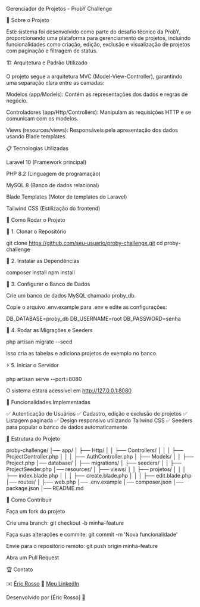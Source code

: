 Gerenciador de Projetos - ProbY Challenge





📌 Sobre o Projeto

Este sistema foi desenvolvido como parte do desafio técnico da ProbY, proporcionando uma plataforma para gerenciamento de projetos, incluindo funcionalidades como criação, edição, exclusão e visualização de projetos com paginação e filtragem de status.

🏗️ Arquitetura e Padrão Utilizado

O projeto segue a arquitetura MVC (Model-View-Controller), garantindo uma separação clara entre as camadas:

Modelos (app/Models): Contém as representações dos dados e regras de negócio.

Controladores (app/Http/Controllers): Manipulam as requisições HTTP e se comunicam com os modelos.

Views (resources/views): Responsáveis pela apresentação dos dados usando Blade templates.

📋 Tecnologias Utilizadas

Laravel 10 (Framework principal)

PHP 8.2 (Linguagem de programação)

MySQL 8 (Banco de dados relacional)

Blade Templates (Motor de templates do Laravel)

Tailwind CSS (Estilização do frontend)

🚀 Como Rodar o Projeto

📂 1. Clonar o Repositório

 git clone https://github.com/seu-usuario/proby-challenge.git
 cd proby-challenge

🔧 2. Instalar as Dependências

composer install
npm install

🔑 3. Configurar o Banco de Dados

Crie um banco de dados MySQL chamado proby_db.

Copie o arquivo .env.example para .env e edite as configurações:

DB_DATABASE=proby_db
DB_USERNAME=root
DB_PASSWORD=senha

🔄 4. Rodar as Migrações e Seeders

php artisan migrate --seed

Isso cria as tabelas e adiciona projetos de exemplo no banco.

⚡ 5. Iniciar o Servidor

php artisan serve --port=8080

O sistema estará acessível em http://127.0.0.1:8080

📌 Funcionalidades Implementadas

✅ Autenticação de Usuários ✅ Cadastro, edição e exclusão de projetos ✅ Listagem paginada ✅ Design responsivo utilizando Tailwind CSS ✅ Seeders para popular o banco de dados automaticamente

📜 Estrutura do Projeto

proby-challenge/
│── app/
│   ├── Http/
│   │   ├── Controllers/
│   │   │   ├── ProjectController.php
│   │   │   ├── AuthController.php
│   ├── Models/
│   │   ├── Project.php
│── database/
│   ├── migrations/
│   ├── seeders/
│   │   ├── ProjectSeeder.php
│── resources/
│   ├── views/
│   │   ├── projetos/
│   │   │   ├── index.blade.php
│   │   │   ├── create.blade.php
│   │   │   ├── edit.blade.php
│── routes/
│   ├── web.php
│── .env.example
│── composer.json
│── package.json
│── README.md

📝 Como Contribuir

Faça um fork do projeto

Crie uma branch: git checkout -b minha-feature

Faça suas alterações e commite: git commit -m 'Nova funcionalidade'

Envie para o repositório remoto: git push origin minha-feature

Abra um Pull Request

🏆 Contato

✉️ [Éric Rosso](mailto:ericdiasrosso@gmail.com)
💼 [Meu LinkedIn](https://www.linkedin.com/in/%C3%A9ric-d-62905a134/)

Desenvolvido por [Éric Rosso] 🚀

